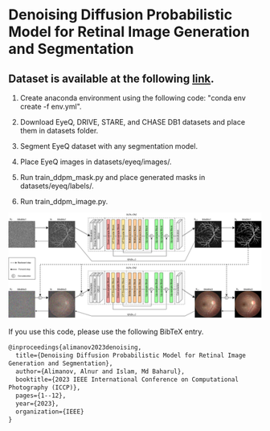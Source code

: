 # Denoising Diffusion Probabilistic Model for Retinal Image Generation and Segmentation
## Dataset is available at the following [link](https://www.kaggle.com/datasets/alnuritoalimanov/retree-dataset).

1. Create anaconda environment using the following code: "conda env create -f env.yml".

2. Download EyeQ, DRIVE, STARE, and CHASE DB1 datasets and place them in datasets folder.

3. Segment EyeQ dataset with any segmentation model.

4. Place EyeQ images in datasets/eyeq/images/.

5. Run train_ddpm_mask.py and place generated masks in datasets/eyeq/labels/.

6. Run train_ddpm_image.py.

![Screenshot](ddpms.jpg)

If you use this code, please use the following BibTeX entry.

```
@inproceedings{alimanov2023denoising,
  title={Denoising Diffusion Probabilistic Model for Retinal Image Generation and Segmentation},
  author={Alimanov, Alnur and Islam, Md Baharul},
  booktitle={2023 IEEE International Conference on Computational Photography (ICCP)},
  pages={1--12},
  year={2023},
  organization={IEEE}
}
```
